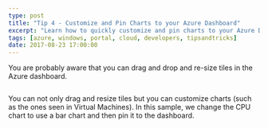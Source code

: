 ```yaml
---
type: post
title: "Tip 4 - Customize and Pin Charts to your Azure Dashboard"
excerpt: "Learn how to quickly customize and pin charts to your Azure Dashboard"
tags: [azure, windows, portal, cloud, developers, tipsandtricks]
date: 2017-08-23 17:00:00
---
```



You are probably aware that you can drag and drop and re-size tiles in the Azure dashboard. 

<img :src="$withBase('/files/azuredashboard1.gif')">

You can not only drag and resize tiles but you can customize charts (such as the ones seen in Virtual Machines). In this sample, we change the CPU chart to use a bar chart and then pin it to the dashboard. 

<img :src="$withBase('/files/azuretip4.gif')">
